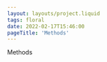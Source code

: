 ```yaml
---
layout: layouts/project.liquid
tags: floral
date: 2022-02-17T15:46:00
pageTitle: 'Methods'
---
```


Methods